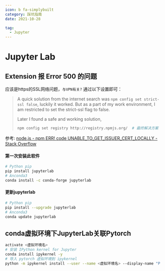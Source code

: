 ```yaml
---
icon: b fa-simplybuilt
category: 踩坑指南
date: 2021-10-28

tag:
  - Jupyter
---
```


# Jupyter Lab

## Extension 报 Error 500 的问题

应该是https的SSL网络问题，`与VPN有关?` 通过以下设置即可：

> A quick solution from the internet search was `npm config set strict-ssl false`, luckily it worked. But as a part of my work environment, I am restricted to set the strict-ssl flag to false.
>
> Later I found a safe and working solution,
>
> ```bash
> npm config set registry http://registry.npmjs.org/  # 最终解决方案
> ```

参考: [node.js - npm ERR! code UNABLE_TO_GET_ISSUER_CERT_LOCALLY - Stack Overflow](https://stackoverflow.com/questions/45884752/npm-err-code-unable-to-get-issuer-cert-locally/45884819#45884819)

#### 第一次安装此软件

```bash
# Python pip
pip install jupyterlab
# Anconda3
conda install -c conda-forge jupyterlab
```

#### 更新jupyterlab

```bash
# Python pip
pip install --upgrade jupyterlab
# Anconda3
conda update jupyterlab
```

## conda虚拟环境下JupyterLab关联Pytorch

```bash
activate <虚拟环境名>
# 安装 IPython kernel for Jupyter
conda install ipykernel -y
# 导入 pytorch 虚拟环境到 ipykernel
python -m ipykernel install --user --name <虚拟环境名> --display-name "Python PyTorch"
```

